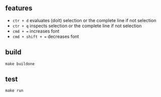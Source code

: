 ## features

- `ctr + d` evaluates (doit) selection or the complete line if not selection
- `ctr + q` inspects selection or the complete line if not selection
- `cmd + =` increases font
- `cmd + shift + =` decreases font

## build

    make buildone

## test

    make run